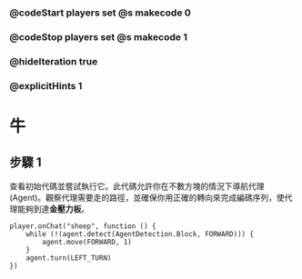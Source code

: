 ### @codeStart players set @s makecode 0
### @codeStop players set @s makecode 1

### @hideIteration true 
### @explicitHints 1


# 牛

## 步驟 1
查看初始代碼並嘗試執行它。此代碼允許你在不數方塊的情況下導航代理(Agent)。觀察代理需要走的路徑，並確保你用正確的轉向來完成編碼序列，使代理能夠到達**金壓力板**。

```template
player.onChat("sheep", function () {
    while (!(agent.detect(AgentDetection.Block, FORWARD))) {
        agent.move(FORWARD, 1)
    }
    agent.turn(LEFT_TURN)
})
```